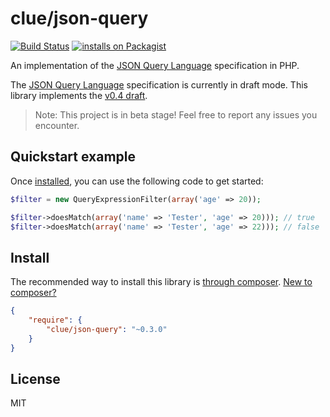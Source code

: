 # clue/json-query 

[![Build Status](https://travis-ci.org/clue/php-json-query.svg?branch=master)](https://travis-ci.org/clue/php-json-query)
[![installs on Packagist](https://img.shields.io/packagist/dt/clue/json-query?color=blue&label=installs%20on%20Packagist)](https://packagist.org/packages/clue/json-query)

An implementation of the [JSON Query Language](https://github.com/clue/json-query-language) specification in PHP.

The [JSON Query Language](https://github.com/clue/json-query-language) specification is currently in draft mode.
This library implements the [v0.4 draft](https://github.com/clue/json-query-language/releases/tag/v0.4.0).

> Note: This project is in beta stage! Feel free to report any issues you encounter.

## Quickstart example

Once [installed](#install), you can use the following code to get started:

```php
$filter = new QueryExpressionFilter(array('age' => 20));

$filter->doesMatch(array('name' => 'Tester', 'age' => 20))); // true
$filter->doesMatch(array('name' => 'Tester', 'age' => 22))); // false
```

## Install

The recommended way to install this library is [through composer](http://getcomposer.org). [New to composer?](http://getcomposer.org/doc/00-intro.md)

```JSON
{
    "require": {
        "clue/json-query": "~0.3.0"
    }
}
```

## License

MIT
